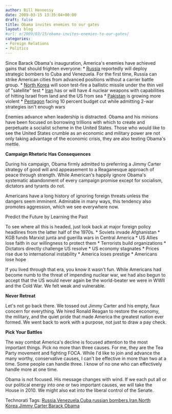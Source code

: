 ```yaml
---
author: Bill Hennessy
date: 2009-03-15 13:35:04+00:00
draft: false
title: Obama invites enemies to our gates
layout: blog
#url: e/2009/03/15/obama-invites-enemies-to-our-gates/
categories:
- Foreign Relations
- Politics
---
```


Since Barack Obama's inauguration, America's enemies have achieved gains that should frighten everyone:   * [Russia](https://www.breitbart.com/article.php?id=CNG.9776268a25e75ad5b44b4d87e8a32a02.4a1&show_article=1) reportedly will deploy strategic bombers to Cuba and Venezuela. For the first time, Russia can strike American cities from advanced positions without a carrier battle group.   * [North Korea](https://www.chicagotribune.com/news/nationworld/chi-korea-missile_14mar14,0,2863285.story) will soon test-fire a ballistic missile under the thin veil of "satellite" test    * [Iran](https://en.rian.ru/world/20090313/120554424.html) has or will have 4 nuclear weapons with capabilities of hitting Israel from land and the US from sea    * [Pakistan](https://www.cnn.com/2009/WORLD/asiapcf/03/15/pakistan.sharif/index.html) is growing more violent    * [Pentagon](https://www.nytimes.com/2009/03/15/washington/15military.html?_r=1) facing 10 percent budget cut while admitting 2-war strategies isn't enough wars

Enemies advance when leadership is distracted. Obama and his minions have been focused on borrowing trillions with which to create and perpetuate a socialist scheme in the United States. Those who would like to see the United States crumble as an economic and military power are not only taking advantage of the economic crisis, they are also testing Obama's mettle.

**Campaign Rhetoric Has Consequences**

During his campaign, Obama firmly admitted to preferring a Jimmy Carter strategy of good will and appeasement to a Reaganesque approach of peace through strength. While American's happily ignore Obama's systematic abandonment of every campaign promise except for socialism, dictators and tyrants do not. 

Americans have a long history of ignoring foreign threats unless the dangers seem imminent. Admirable in many ways, this tendency also promotes aggression, which we see everywhere now.

Predict the Future by Learning the Past

To see where all this is headed, just look back at major foreign policy headlines from the latter half of the 1970s.   * Soviets invade Afghanistan    * KGB funds Marxist junta and guerilla wars in Central America    * US Allies lose faith in our willingness to protect them    * Terrorists build organizations    * Dictators directly challenge US resolve    * US economy stagnates    * Prices rise due to international instability    * America loses prestige    * Americans lose hope

If you lived through that era, you know it wasn't fun. While Americans had become numb to the threat of impending nuclear war, we had also begun to accept that the US would never again be the world-beater we were in WWII and the Cold War. We felt weak and vulnerable.

**Never Retreat**

Let's not go back there. We tossed out Jimmy Carter and his empty, faux concern for everything. We hired Ronald Reagan to restore the economy, the military, and the quiet pride that made America the greatest nation ever formed. We went back to work with a purpose, not just to draw a pay check. 

**Pick Your Battles**

The way combat America's decline is focused attention to the most important things. Pick no more than three causes. For me, they are the Tea Party movement and fighting FOCA. While I'd like to join and advance the many worthy, conservative causes, I can't be effective in more than two at a time. Some people can handle three. I know of no one who can effectively handle more at one time.

Obama is not focused. His message changes with wind. If we each put all or our political energy into one or two important causes, we will take the House in 2010. We might also eat into the liberal control of the Senate.

Technorati Tags: [Russia](https://technorati.com/tags/Russia),[Venezuela](https://technorati.com/tags/Venezuela),[Cuba](https://technorati.com/tags/Cuba),[russian bombers](https://technorati.com/tags/russian%20bombers),[Iran](https://technorati.com/tags/Iran),[North Korea](https://technorati.com/tags/North%20Korea),[Jimmy Carter](https://technorati.com/tags/Jimmy%20Carter),[Barack Obama](https://technorati.com/tags/Barack%20Obama)
